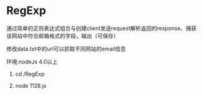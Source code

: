 # RegExp
通过简单的正则表达式组合与创建client发送request解析返回的response，捕获该网站中符合邮箱格式的字段，输出（可保存）

修改data.txt中的url可以抓取不同网站的email信息

环境:nodeJs 4.0以上


1.  cd /RegExp

2.  node 1128.js
